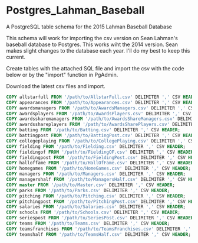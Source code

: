 # Postgres_Lahman_Baseball
A PostgreSQL table schema for the 2015 Lahman Baseball Database

This schema will work for importing the csv version on Sean Lahman's baseball database to Postgres. This works wiht the 2014 version. Sean makes slight changes to the database each year. I'll do my best to keep this current.

Create tables with the attached SQL file and import the csv with the code below or by the "import" function in PgAdmin.

Download the latest csv files and import.

```sql
COPY allstarfull FROM '/path/to/AllstarFull.csv' DELIMITER ',' CSV HEADER;
COPY appearances FROM '/path/to/Appearances.csv' DELIMITER ',' CSV HEADER;
COPY awardsmanagers FROM '/path/to/AwardsManagers.csv' DELIMITER ',' CSV HEADER;
COPY awardsplayers FROM '/path/to/AwardsPlayers.csv' DELIMITER ',' CSV HEADER;
COPY awardssharemanagers FROM '/path/to/AwardsShareManagers.csv' DELIMITER ',' CSV HEADER;
COPY awardsshareplayers FROM '/path/to/AwardsSharePlayers.csv' DELIMITER ',' CSV HEADER;
COPY batting FROM '/path/to/Batting.csv' DELIMITER ',' CSV HEADER;
COPY battingpost FROM '/path/to/BattingPost.csv' DELIMITER ',' CSV HEADER;
COPY collegeplaying FROM '/path/to/CollegePlaying.csv' DELIMITER ',' CSV HEADER;
COPY fielding FROM '/path/to/Fielding.csv' DELIMITER ',' CSV HEADER;
COPY fieldingof FROM '/path/to/FieldingOF.csv' DELIMITER ',' CSV HEADER;
COPY fieldingpost FROM '/path/to/FieldingPost.csv' DELIMITER ',' CSV HEADER;
COPY halloffame FROM '/path/to/HallOfFame.csv' DELIMITER ',' CSV HEADER;
COPY homegames FROM '/path/to/HomeGames.csv' DELIMITER ',' CSV HEADER;
COPY managers FROM '/path/to/Managers.csv' DELIMITER ',' CSV HEADER;
COPY managershalf FROM '/path/to/ManagersHalf.csv' DELIMITER ',' CSV HEADER;
COPY master FROM '/path/to/Master.csv' DELIMITER ',' CSV HEADER;
COPY parks FROM '/path/to/Parks.csv' DELIMITER ',' CSV HEADER;
COPY pitching FROM '/path/to/Pitching.csv' DELIMITER ',' CSV HEADER;
COPY pitchingpost FROM '/path/to/PitchingPost.csv' DELIMITER ',' CSV HEADER;
COPY salaries FROM '/path/to/Salaries.csv' DELIMITER ',' CSV HEADER;
COPY schools FROM '/path/to/Schools.csv' DELIMITER ',' CSV HEADER;
COPY seriespost FROM '/path/to/SeriesPost.csv' DELIMITER ',' CSV HEADER;
COPY teams FROM '/path/to/Teams.csv' DELIMITER ',' CSV HEADER;
COPY teamsfranchises FROM '/path/to/TeamsFranchises.csv' DELIMITER ',' CSV HEADER;
COPY teamshalf FROM '/path/to/TeamsHalf.csv' DELIMITER ',' CSV HEADER;
```
